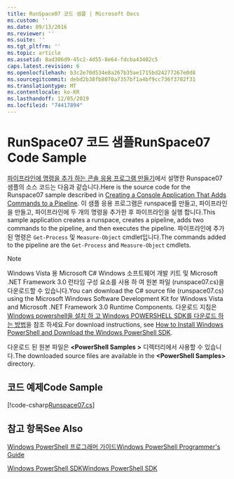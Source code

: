 ```yaml
---
title: RunSpace07 코드 샘플 | Microsoft Docs
ms.custom: ''
ms.date: 09/13/2016
ms.reviewer: ''
ms.suite: ''
ms.tgt_pltfrm: ''
ms.topic: article
ms.assetid: 8ad306d9-45c2-4d55-8e64-fdcba43402c5
caps.latest.revision: 6
ms.openlocfilehash: b3c2e70d534e8a267b35ae1715bd24277267e0d8
ms.sourcegitcommit: debd2b38fb8070a7357bf1a4bf9cc736f3702f31
ms.translationtype: MT
ms.contentlocale: ko-KR
ms.lasthandoff: 12/05/2019
ms.locfileid: "74417894"
---
```

# <a name="runspace07-code-sample"></a><span data-ttu-id="bbff4-102">RunSpace07 코드 샘플</span><span class="sxs-lookup"><span data-stu-id="bbff4-102">RunSpace07 Code Sample</span></span>

<span data-ttu-id="bbff4-103">[파이프라인에 명령을 추가 하는 콘솔 응용 프로그램 만들기](https://msdn.microsoft.com/en-us/01eb7808-e97b-4905-80be-9e2fa38c262e)에서 설명한 Runspace07 샘플의 소스 코드는 다음과 같습니다.</span><span class="sxs-lookup"><span data-stu-id="bbff4-103">Here is the source code for the Runspace07 sample described in [Creating a Console Application That Adds Commands to a Pipeline](https://msdn.microsoft.com/en-us/01eb7808-e97b-4905-80be-9e2fa38c262e).</span></span> <span data-ttu-id="bbff4-104">이 샘플 응용 프로그램은 runspace를 만들고, 파이프라인을 만들고, 파이프라인에 두 개의 명령을 추가한 후 파이프라인을 실행 합니다.</span><span class="sxs-lookup"><span data-stu-id="bbff4-104">This sample application creates a runspace, creates a pipeline, adds two commands to the pipeline, and then executes the pipeline.</span></span> <span data-ttu-id="bbff4-105">파이프라인에 추가 된 명령은 `Get-Process` 및 `Measure-Object` cmdlet입니다.</span><span class="sxs-lookup"><span data-stu-id="bbff4-105">The commands added to the pipeline are the `Get-Process` and `Measure-Object` cmdlets.</span></span>

> [!NOTE]
> <span data-ttu-id="bbff4-106">Windows Vista 용 Microsoft C# Windows 소프트웨어 개발 키트 및 Microsoft .NET Framework 3.0 런타임 구성 요소를 사용 하 여 원본 파일 (runspace07.cs)을 다운로드할 수 있습니다.</span><span class="sxs-lookup"><span data-stu-id="bbff4-106">You can download the C# source file (runspace07.cs) using the Microsoft Windows Software Development Kit for Windows Vista and Microsoft .NET Framework 3.0 Runtime Components.</span></span> <span data-ttu-id="bbff4-107">다운로드 지침은 [Windows powershell을 설치 하 고 Windows POWERSHELL SDK를 다운로드 하는 방법](/powershell/scripting/developer/installing-the-windows-powershell-sdk)을 참조 하세요.</span><span class="sxs-lookup"><span data-stu-id="bbff4-107">For download instructions, see [How to Install Windows PowerShell and Download the Windows PowerShell SDK](/powershell/scripting/developer/installing-the-windows-powershell-sdk).</span></span>
>
> <span data-ttu-id="bbff4-108">다운로드 된 원본 파일은 **\<PowerShell Samples >** 디렉터리에서 사용할 수 있습니다.</span><span class="sxs-lookup"><span data-stu-id="bbff4-108">The downloaded source files are available in the **\<PowerShell Samples>** directory.</span></span>

## <a name="code-sample"></a><span data-ttu-id="bbff4-109">코드 예제</span><span class="sxs-lookup"><span data-stu-id="bbff4-109">Code Sample</span></span>

[!code-csharp[Runspace07.cs](../../../../powershell-sdk-samples/SDK-2.0/csharp/Runspace07/Runspace07.cs#L11-L108 "Runspace07.cs")]

## <a name="see-also"></a><span data-ttu-id="bbff4-110">참고 항목</span><span class="sxs-lookup"><span data-stu-id="bbff4-110">See Also</span></span>

[<span data-ttu-id="bbff4-111">Windows PowerShell 프로그래머 가이드</span><span class="sxs-lookup"><span data-stu-id="bbff4-111">Windows PowerShell Programmer's Guide</span></span>](./windows-powershell-programmer-s-guide.md)

[<span data-ttu-id="bbff4-112">Windows PowerShell SDK</span><span class="sxs-lookup"><span data-stu-id="bbff4-112">Windows PowerShell SDK</span></span>](../windows-powershell-reference.md)
